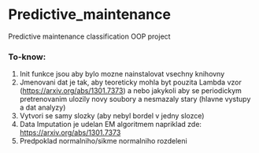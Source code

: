 # Predictive_maintenance
Predictive maintenance classification OOP project


### To-know:
1. Init funkce jsou aby bylo mozne nainstalovat vsechny knihovny
2. Jmenovani dat je tak, aby teoreticky mohla byt pouzita Lambda vzor (https://arxiv.org/abs/1301.7373) a nebo jakykoli aby se periodickym pretrenovanim ulozily novy soubory a nesmazaly stary (hlavne vystupy a dat analyzy)
3. Vytvori se samy slozky (aby nebyl bordel v jedny slozce)
4. Data Imputation je udelan EM algoritmem napriklad zde: https://arxiv.org/abs/1301.7373
5. Predpoklad normalniho/sikme normalniho rozdeleni
